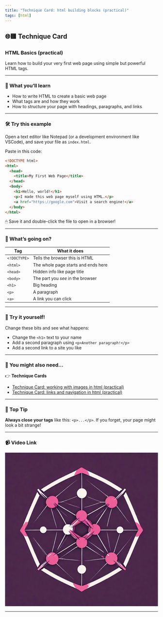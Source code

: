 ```yaml
---
title: "Technique Card: html building blocks (practical)"
tags: [html]
---
```


## 🌐🟨 Technique Card

### **HTML Basics (practical)**

Learn how to build your very first web page using simple but powerful HTML tags.

---

### 🚀 What you’ll learn

- How to write HTML to create a basic web page
- What tags are and how they work
- How to structure your page with headings, paragraphs, and links

---

### 🛠 Try this example

Open a text editor like Notepad (or a development environment like VSCode), and save your file as `index.html`.

Paste in this code:

```html
<!DOCTYPE html>
<html>
  <head>
    <title>My First Web Page</title>
  </head>
  <body>
    <h1>Hello, world!</h1>
    <p>I made this web page myself using HTML.</p>
    <a href="https://google.com">Visit a search engine!</a>
  </body>
</html>
```

🖱 Save it and double-click the file to open in a browser!

---

### 🧩 What’s going on?

| Tag          | What it does                        |
| ------------ | ----------------------------------- |
| `<!DOCTYPE>` | Tells the browser this is HTML      |
| `<html>`     | The whole page starts and ends here |
| `<head>`     | Hidden info like page title         |
| `<body>`     | The part you _see_ in the browser   |
| `<h1>`       | Big heading                         |
| `<p>`        | A paragraph                         |
| `<a>`        | A link you can click                |

---

### 🧪 Try it yourself!

Change these bits and see what happens:

- Change the `<h1>` text to your name
- Add a second paragraph using `<p>Another paragraph!</p>`
- Add a second link to a site you like

---

### 🔗 You might also need...

👉 **Technique Cards**

- [Technique Card: working with images in html (practical)](html-images-1.md)
- [Technique Card: links and navigation in html (practical)](html-links.md)

---

### 🌟 Top Tip

**Always close your tags** like this: `<p>...</p>`. If you forget, your page might look a bit strange!

---

### 📹 Video Link

[![Watch the video](../network1.png)](https://www.youtube.com/watch?v=arwk5DEkjNw)

---
